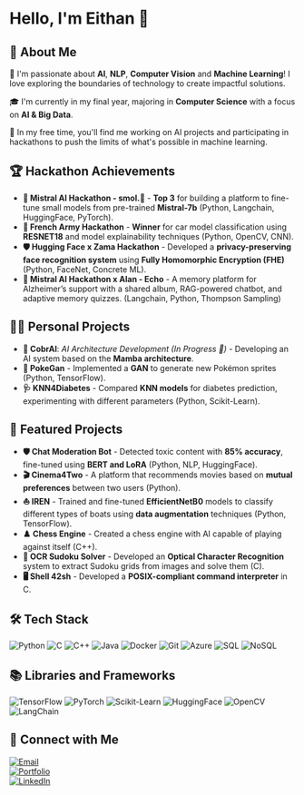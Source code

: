 # Hello, I'm **Eithan** 💫

## 🌟 About Me

🌱 I'm passionate about **AI**, **NLP**, **Computer Vision** and **Machine Learning**! I love exploring the boundaries of technology to create impactful solutions.

🎓 I'm currently in my final year, majoring in **Computer Science** with a focus on **AI & Big Data**.

🚀 In my free time, you'll find me working on AI projects and participating in hackathons to push the limits of what's possible in machine learning. 

## 🏆 Hackathon Achievements

- **🥉 Mistral AI Hackathon - smol.🦎** - **Top 3** for building a platform to fine-tune small models from pre-trained **Mistral-7b** (Python, Langchain, HuggingFace, PyTorch).
- **🥇 French Army Hackathon** - **Winner** for car model classification using **RESNET18** and model explainability techniques (Python, OpenCV, CNN).
- **🛡️ Hugging Face x Zama Hackathon** - Developed a **privacy-preserving face recognition system** using **Fully Homomorphic Encryption (FHE)** (Python, FaceNet, Concrete ML).
- **🧠 Mistral AI Hackathon x Alan - Echo** - A memory platform for Alzheimer’s support with a shared album, RAG-powered chatbot, and adaptive memory quizzes. (Langchain, Python, Thompson Sampling)


## 👨‍💻 Personal Projects

- **🐍 CobrAI**: *AI Architecture Development (In Progress 🔨)* - Developing an AI system based on the **Mamba architecture**.
- **🌠 PokeGan** - Implemented a **GAN** to generate new Pokémon sprites (Python, TensorFlow).
- **🩺 KNN4Diabetes** - Compared **KNN models** for diabetes prediction, experimenting with different parameters (Python, Scikit-Learn).

## 🚀 Featured Projects

- **🛡️ Chat Moderation Bot** - Detected toxic content with **85% accuracy**, fine-tuned using **BERT and LoRA** (Python, NLP, HuggingFace).
- **🎬 Cinema4Two** - A platform that recommends movies based on **mutual preferences** between two users (Python).
- **⛵ IREN** - Trained and fine-tuned **EfficientNetB0** models to classify different types of boats using **data augmentation** techniques (Python, TensorFlow).
- **♟️ Chess Engine** - Created a chess engine with AI capable of playing against itself (C++).
- **🧩 OCR Sudoku Solver** - Developed an **Optical Character Recognition** system to extract Sudoku grids from images and solve them (C).
- **🖥️ Shell 42sh** - Developed a **POSIX-compliant command interpreter** in C.

## 🛠️ Tech Stack

![Python](https://img.shields.io/badge/-Python-3776AB?&logo=Python&logoColor=white) ![C](https://img.shields.io/badge/-C-A8B9CC?&logo=C&logoColor=white) ![C++](https://img.shields.io/badge/-C++-00599C?&logo=C%2B%2B&logoColor=white) ![Java](https://img.shields.io/badge/-Java-007396?&logo=Java&logoColor=white) ![Docker](https://img.shields.io/badge/-Docker-2496ED?&logo=Docker&logoColor=white) ![Git](https://img.shields.io/badge/-Git-F05032?&logo=Git&logoColor=white) ![Azure](https://img.shields.io/badge/-Azure-0089D6?&logo=Microsoft-Azure&logoColor=white) ![SQL](https://img.shields.io/badge/-SQL-4479A1?&logo=MySQL&logoColor=white) ![NoSQL](https://img.shields.io/badge/-NoSQL-000000?&logo=NoSQL&logoColor=white)

## 📚 Libraries and Frameworks

![TensorFlow](https://img.shields.io/badge/-TensorFlow-FF6F00?&logo=TensorFlow&logoColor=white) ![PyTorch](https://img.shields.io/badge/-PyTorch-EE4C2C?&logo=PyTorch&logoColor=white) ![Scikit-Learn](https://img.shields.io/badge/-Scikit--Learn-F7931E?&logo=Scikit-Learn&logoColor=white) ![HuggingFace](https://img.shields.io/badge/-HuggingFace-FFD400?&logo=Hugging-Face&logoColor=white) ![OpenCV](https://img.shields.io/badge/-OpenCV-5C3EE8?&logo=OpenCV&logoColor=white) ![LangChain](https://img.shields.io/badge/-LangChain-000000?&logo=LangChain&logoColor=white)

## 🤝 Connect with Me

[![Email](https://img.shields.io/badge/Email-eithannakache@gmail.com-red?style=for-the-badge&logo=gmail)](mailto:eithannakache@gmail.com)  
[![Portfolio](https://img.shields.io/badge/Website-eithannakache.com-brightgreen?style=for-the-badge)](https://www.eithannakache.com)  
[![LinkedIn](https://img.shields.io/badge/LinkedIn-eithannakache-blue?style=for-the-badge&logo=linkedin)](https://www.linkedin.com/in/eithannakache)  
